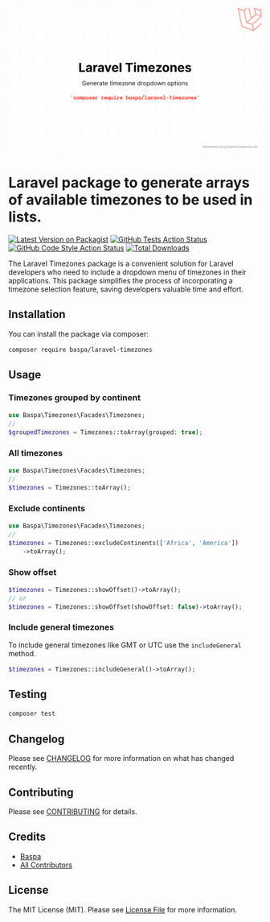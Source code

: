 ![Banner](/docs/banner.png)

# Laravel package to generate arrays of available timezones to be used in lists.

[![Latest Version on Packagist](https://img.shields.io/packagist/v/baspa/laravel-timezones.svg?style=flat-square)](https://packagist.org/packages/baspa/laravel-timezones)
[![GitHub Tests Action Status](https://img.shields.io/github/actions/workflow/status/baspa/laravel-timezones/run-tests.yml?branch=main&label=tests&style=flat-square)](https://github.com/baspa/laravel-timezones/actions?query=workflow%3Arun-tests+branch%3Amain)
[![GitHub Code Style Action Status](https://img.shields.io/github/actions/workflow/status/baspa/laravel-timezones/fix-php-code-style-issues.yml?branch=main&label=code%20style&style=flat-square)](https://github.com/baspa/laravel-timezones/actions?query=workflow%3A"Fix+PHP+code+style+issues"+branch%3Amain)
[![Total Downloads](https://img.shields.io/packagist/dt/baspa/laravel-timezones.svg?style=flat-square)](https://packagist.org/packages/baspa/laravel-timezones)

The Laravel Timezones package is a convenient solution for Laravel developers who need to include a dropdown menu of timezones in their applications. This package simplifies the process of incorporating a timezone selection feature, saving developers valuable time and effort.

## Installation

You can install the package via composer:

```bash
composer require baspa/laravel-timezones
```

## Usage

### Timezones grouped by continent
```php
use Baspa\Timezones\Facades\Timezones;
// 
$groupedTimezones = Timezones::toArray(grouped: true);
```

### All timezones 
```php
use Baspa\Timezones\Facades\Timezones;
// 
$timezones = Timezones::toArray();
```

### Exclude continents
```php
use Baspa\Timezones\Facades\Timezones;
// 
$timezones = Timezones::excludeContinents(['Africa', 'America'])
    ->toArray();
```

### Show offset
```php
$timezones = Timezones::showOffset()->toArray();
// or
$timezones = Timezones::showOffset(showOffset: false)->toArray();
```

### Include general timezones 
To include general timezones like GMT or UTC use the `includeGeneral` method.

```php
$timezones = Timezones::includeGeneral()->toArray();
```

## Testing

```bash
composer test
```

## Changelog

Please see [CHANGELOG](CHANGELOG.md) for more information on what has changed recently.

## Contributing

Please see [CONTRIBUTING](CONTRIBUTING.md) for details.

## Credits

- [Baspa](https://github.com/Baspa)
- [All Contributors](../../contributors)

## License

The MIT License (MIT). Please see [License File](LICENSE.md) for more information.
